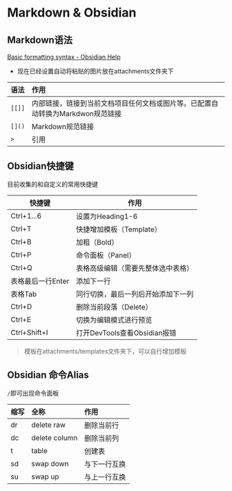 # Markdown & Obsidian 

## Markdown语法

[Basic formatting syntax - Obsidian Help](https://help.obsidian.md/Editing+and+formatting/Basic+formatting+syntax)

- 现在已经设置自动将粘贴的图片放在attachments文件夹下 

| 语法   | 作用                                                                           |
|:------ |:------------------------------------------------------------------------------ |
| `[[]]` | 内部链接，链接到当前文档项目任何文档或图片等。已配置自动转换为Markdwon规范链接 |
| `[]()` | Markdown规范链接                                                               |
| `> `   | 引用                                                                               |



## Obsidian快捷键

目前收集的和自定义的常用快捷键

| 快捷键            | 作用                               |
| ----------------- | ---------------------------------- |
| Ctrl+1...6        | 设置为Heading1-6                   |
| Ctrl+T            | 快捷增加模板（Template）           |
| Ctrl+B            | 加粗（Bold）                       |
| Ctrl+P            | 命令面板（Panel）                  |
| Ctrl+Q            | 表格高级编辑（需要先整体选中表格） |
| 表格最后一行Enter | 添加下一行                         |
| 表格Tab           | 同行切换，最后一列后开始添加下一列 |
| Ctrl+D            | 删除当前段落（Delete）             |
| Ctrl+E            | 切换为编辑模式进行预览             |
| Ctrl+Shift+I      | 打开DevTools查看Obsidian报错       | 

> 模板在attachments/templates文件夹下，可以自行增加模板


## Obsidian 命令Alias

`/`即可出现命令面板

| 缩写 | 全称          | 作用         |
|:---- |:------------- |:------------ |
| dr   | delete raw    | 删除当前行   |
| dc   | delete column | 删除当前列   | 
| t    | table         | 创建表       |
| sd   | swap down     | 与下一行互换 |
| su   | swap up       | 与上一行互换 |
